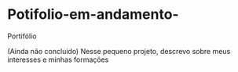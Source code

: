 # Potifolio-em-andamento-
Portifólio

(Ainda não concluido)
Nesse pequeno projeto, descrevo sobre meus interesses e minhas formações
